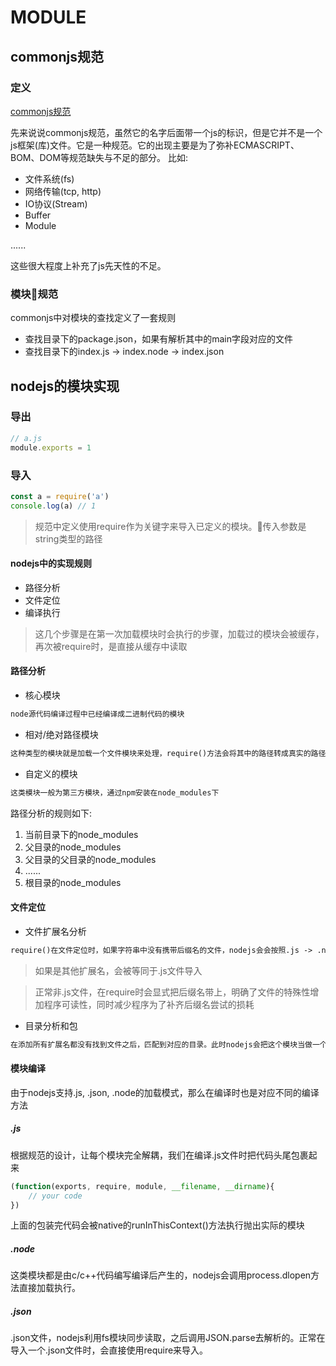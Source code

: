 # MODULE

## commonjs规范

### 定义

[commonjs规范](http://wiki.commonjs.org/wiki/CommonJS)

先来说说commonjs规范，虽然它的名字后面带一个js的标识，但是它并不是一个js框架(库)文件。它是一种规范。它的出现主要是为了弥补ECMASCRIPT、BOM、DOM等规范缺失与不足的部分。
比如:

* 文件系统(fs)
* 网络传输(tcp, http)
* IO协议(Stream)
* Buffer
* Module

......

这些很大程度上补充了js先天性的不足。

### 模块规范

commonjs中对模块的查找定义了一套规则

* 查找目录下的package.json，如果有解析其中的main字段对应的文件
* 查找目录下的index.js -> index.node -> index.json

## nodejs的模块实现


### 导出

```js
// a.js
module.exports = 1
```

### 导入

```js
const a = require('a')
console.log(a) // 1
```

> 规范中定义使用require作为关键字来导入已定义的模块。传入参数是string类型的路径

#### nodejs中的实现规则

* 路径分析
* 文件定位
* 编译执行

> 这几个步骤是在第一次加载模块时会执行的步骤，加载过的模块会被缓存，再次被require时，是直接从缓存中读取


#### 路径分析

* 核心模块

```txt
node源代码编译过程中已经编译成二进制代码的模块
```

* 相对/绝对路径模块

```txt
这种类型的模块就是加载一个文件模块来处理，require()方法会将其中的路径转成真实的路径的去索引，找到对应的模块编译执行。
```

* 自定义的模块

```txt
这类模块一般为第三方模块，通过npm安装在node_modules下
```

路径分析的规则如下:

1. 当前目录下的node_modules
1. 父目录的node_modules
1. 父目录的父目录的node_modules
1. ......
1. 根目录的node_modules

#### 文件定位

* 文件扩展名分析

```txt
require()在文件定位时，如果字符串中没有携带后缀名的文件，nodejs会会按照.js -> .node -> .json顺序自动添加后缀名尝试读取文件。
```

> 如果是其他扩展名，会被等同于.js文件导入

> 正常非.js文件，在require时会显式把后缀名带上，明确了文件的特殊性增加程序可读性，同时减少程序为了补齐后缀名尝试的损耗

* 目录分析和包

```txt
在添加所有扩展名都没有找到文件之后，匹配到对应的目录。此时nodejs会把这个模块当做一个包来出来。(按照commonjs规范来查找)
```

#### 模块编译

由于nodejs支持.js, .json, .node的加载模式，那么在编译时也是对应不同的编译方法


##### .js

根据规范的设计，让每个模块完全解耦，我们在编译.js文件时把代码头尾包裹起来

```js
(function(exports, require, module, __filename, __dirname){
    // your code
})
```

上面的包装完代码会被native的runInThisContext()方法执行抛出实际的模块


##### .node

这类模块都是由c/c++代码编写编译后产生的，nodejs会调用process.dlopen方法直接加载执行。

##### .json

.json文件，nodejs利用fs模块同步读取，之后调用JSON.parse去解析的。正常在导入一个.json文件时，会直接使用require来导入。

















